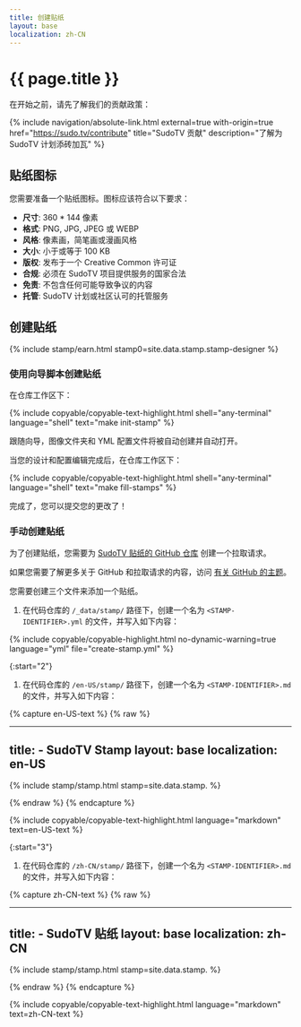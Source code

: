 ```yaml
---
title: 创建贴纸
layout: base
localization: zh-CN
---
```


# {{ page.title }}

在开始之前，请先了解我们的贡献政策：

{% include navigation/absolute-link.html
    external=true
    with-origin=true
    href="https://sudo.tv/contribute"
    title="SudoTV 贡献"
    description="了解为 SudoTV 计划添砖加瓦"
%}

## 贴纸图标

您需要准备一个贴纸图标。图标应该符合以下要求：

- **尺寸**: 360 * 144 像素
- **格式**: PNG, JPG, JPEG 或 WEBP
- **风格**: 像素画，简笔画或漫画风格
- **大小**: 小于或等于 100 KB
- **版权**: 发布于一个 Creative Common 许可证
- **合规**: 必须在 SudoTV 项目提供服务的国家合法
- **免责**: 不包含任何可能导致争议的内容
- **托管**: SudoTV 计划或社区认可的托管服务

## 创建贴纸

{% include stamp/earn.html
    stamp0=site.data.stamp.stamp-designer
%}

### 使用向导脚本创建贴纸

在仓库工作区下：

{% include copyable/copyable-text-highlight.html
    shell="any-terminal"
    language="shell"
    text="make init-stamp"
%}

跟随向导，图像文件夹和 YML 配置文件将被自动创建并自动打开。

当您的设计和配置编辑完成后，在仓库工作区下：

{% include copyable/copyable-text-highlight.html
    shell="any-terminal"
    language="shell"
    text="make fill-stamps"
%}

完成了，您可以提交您的更改了！

### 手动创建贴纸

为了创建贴纸，您需要为 [SudoTV 贴纸的 GitHub 仓库](https://github.com/SudoTV/stamp.sudo.tv) 创建一个拉取请求。

如果您需要了解更多关于 GitHub 和拉取请求的内容，访问 [有关 GitHub 的主题](https://resource.sudo.tv/topic/github)。

您需要创建三个文件来添加一个贴纸。

1. 在代码仓库的 `/_data/stamp/` 路径下，创建一个名为 `<STAMP-IDENTIFIER>.yml` 的文件，并写入如下内容：

{% include copyable/copyable-highlight.html
    no-dynamic-warning=true
    language="yml"
    file="create-stamp.yml"
%}

{:start="2"}
1. 在代码仓库的 `/en-US/stamp/` 路径下，创建一个名为 `<STAMP-IDENTIFIER>.md` 的文件，并写入如下内容：

{% capture en-US-text %}
{% raw %}

---
title: <STAMP-LOCAL-NAME> - SudoTV Stamp
layout: base
localization: en-US
---

{% include stamp/stamp.html
    stamp=site.data.stamp.<STAMP-IDENTIFIER>
%}

{% endraw %}
{% endcapture %}

{% include copyable/copyable-text-highlight.html
    language="markdown"
    text=en-US-text
%}

{:start="3"}
1. 在代码仓库的 `/zh-CN/stamp/` 路径下，创建一个名为 `<STAMP-IDENTIFIER>.md` 的文件，并写入如下内容：

{% capture zh-CN-text %}
{% raw %}

---
title: <STAMP-LOCAL-NAME> - SudoTV 贴纸
layout: base
localization: zh-CN
---

{% include stamp/stamp.html
    stamp=site.data.stamp.<STAMP-IDENTIFIER>
%}

{% endraw %}
{% endcapture %}

{% include copyable/copyable-text-highlight.html
    language="markdown"
    text=zh-CN-text
%}